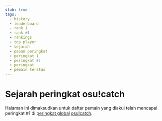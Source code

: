 ```yaml
---
stub: true
tags:
  - history
  - leaderboard
  - rank 1
  - rank #1
  - rankings
  - top player
  - sejarah
  - papan peringkat
  - peringkat 1
  - peringkat #1
  - peringkat
  - pemain teratas
---
```


# Sejarah peringkat osu!catch

Halaman ini dimaksudkan untuk daftar pemain yang diakui telah mencapai peringkat #1 di [peringkat global](https://osu.ppy.sh/rankings/fruits/performance) [osu!catch](/wiki/Game_mode/osu!catch).
